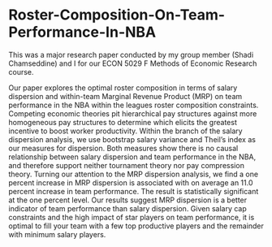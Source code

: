 # Roster-Composition-On-Team-Performance-In-NBA

This was a major research paper conducted by my group member (Shadi Chamseddine) and I for our ECON 5029 F Methods of Economic Research course.

Our paper explores the optimal roster composition in terms of salary dispersion and within-team Marginal Revenue Product (MRP) on team performance in the NBA within the leagues roster composition constraints. Competing economic theories pit hierarchical pay structures against more homogeneous pay structures to determine which elicits the greatest incentive to boost worker productivity. Within the branch of the salary dispersion analysis, we use bootstrap salary variance and Theil’s index as our measures for dispersion. Both measures show there is no causal relationship between salary dispersion and team performance in the NBA, and therefore support neither tournament theory nor pay compression theory. Turning our attention to the MRP dispersion analysis, we find a one percent increase in MRP dispersion is associated with on average an 11.0 percent increase in team performance. The result is statistically significant at the one percent level. Our results suggest MRP dispersion is a better indicator of team performance than salary dispersion. Given salary cap constraints and the high impact of star players on team performance, it is optimal to fill your team with a few top productive players and the remainder with minimum salary players.
